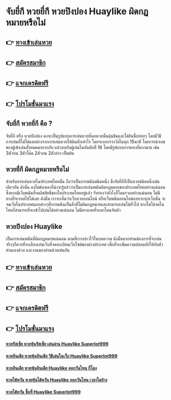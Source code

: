 # จับยี่กี หวยยี่กี หวยปิงปอง Huaylike ผิดกฏหมายหรือไม่

## 👉 [ทางเข้าเล่นหวย](https://bit.ly/3djVT1w)
## 👉 [สมัครสมาชิก](https://bit.ly/3djVT1w)
## 👉 [แจกเครดิตฟรี](https://bit.ly/3djVT1w)
## 👉 [โปรโมชั่นมาแรง](https://bit.ly/3djVT1w)

## จับยี่กี หวยยี่กี คือ ?
จับยี่กี หรือ หวยปิงปอง คงจะเป็นรูปแบบการเล่นหวยที่คอหวยนั้นคุ้นชินและได้ยินชื่อบ่อยๆ โดยมีวิธีการเล่นที่ไม่ได้แตกต่างจากการเล่นหวยใต้ดินสักเท่าไร โดยจะออกรางวัลในทุก 15นาที โดยการนำเลขของผู้เข้าเล่นทั้งหมดมาบวกกับ แล้วลบกับผู้เล่นในอันดับที่ 16 โดยมีรูปแบบการแทงที่มากมาย เช่น 3ตัวบน 3ตัวโต๊ด 2ตัวบน 2ตัวล่าง เป็นต้น

## หวยยี่กี ผิดกฏหมายหรือไม่
สำหรับการเล่นหวยในประเทศไทยนั้น ถือว่าเป็นการพนันชนิดหนึ่ง ซึ่งจับยี่กีก็เป็นหวยชนิดหนึ่งเช่นเดียวกัน ดังนั้น คงไม่ต้องเดาก็น่าจะรู้แล้วว่าเป็นการเล่นพนันผิดกฏหมายของประเทศไทยอย่างแน่นอน ซึ่งหากมีเว็บพนันที่จดลิขสิทธิ์ของในประเทศไทยอยู่แล้ว รับรองว่ายังไงก็โดนรวบอย่างแน่นอน ไม่มีทางที่จะรอดไปได้เลย ดังนั้น เราจะเห็นว่าเว็บหวยออนไลน์ หรือเว็บพนันออนไลน์แทบจะทุกเว็บนั้น จะจดเว็บในประเทศนอกต่างๆที่การพนันเป็นสิ่งที่ไม่ผิดกฏหมายและสามารถเล่นได้ทั่วไป หากไม่ได้จดในไทยก็สามารถที่จะเข้าไปเล่นได้อย่างแน่นอน ไม่มีทางเลยที่จะมาโดนจับตัว

## หวยปิงปอง Huaylike
เป็นการเล่นพนันที่ผิดกฏหมายแน่นอน ตามที่เรากล่าวไว้ในบทความ ดังนั้นหากท่านต้องการที่จะเล่นจริงๆก็ควรที่จะเลือกเล่นเว็บที่จดทะเบียนเว็บไซต์ของต่างประเทศ เพื่อที่จะเพิ่มความปลอดภัยให้กับตัวท่านเองด้วย และงานของท่านด้วยเช่นกัน

## 👉 [ทางเข้าเล่นหวย](https://bit.ly/3djVT1w)
## 👉 [สมัครสมาชิก](https://bit.ly/3djVT1w)
## 👉 [แจกเครดิตฟรี](https://bit.ly/3djVT1w)
## 👉 [โปรโมชั่นมาแรง](https://bit.ly/3djVT1w)

#### [หวยรัสเซีย หวยหุ้นรัสเซีย เล่นผ่าน Huaylike Superlot999](https://atom.io/themes/หวยรัสเซีย%20หวยหุ้นรัสเซีย%20เล่นผ่าน%20Huaylike%20Superlot999)
#### [หวยอินเดีย หวยหุ้นอินเดีย วิธีเล่นในเว็บ Huaylike Superlot999](https://atom.io/themes/หวยอินเดีย%20หวยหุ้นอินเดีย%20วิธีเล่นในเว็บ%20Huaylike%20Superlot999)
#### [หวยอินเดีย หวยหุ้นอินเดีย Huaylike ออกวันไหน กี่โมง](https://atom.io/themes/หวยอินเดีย%20หวยหุ้นอินเดีย%20Huaylike%20ออกวันไหน%20กี่โมง)
#### [หวยไต้หวัน หวยหุ้นไต้หวัน Huaylike ออกวันไหน เวลาใดบ้าง](https://atom.io/themes/หวยไต้หวัน%20หวยหุ้นไต้หวัน%20Huaylike%20ออกวันไหน%20เวลาใดบ้าง)
#### [หวยไต้หวัน ซื้อที่ Huaylike Superlot999](https://atom.io/themes/หวยไต้หวัน%20ซื้อที่%20Huaylike%20Superlot999)